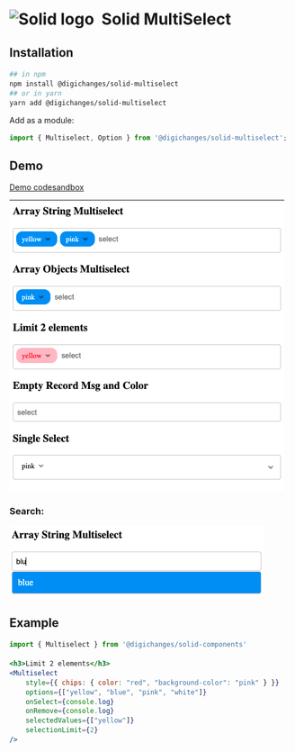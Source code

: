 # <img width="27px" src="https://github.com/solidjs/solid-site/raw/master/src/assets/logo.png" alt="Solid logo"> &nbsp;Solid MultiSelect

## Installation

```bash
## in npm
npm install @digichanges/solid-multiselect
## or in yarn
yarn add @digichanges/solid-multiselect
```

Add as a module:

```ts
import { Multiselect, Option } from '@digichanges/solid-multiselect';
```

## Demo
[Demo codesandbox](https://codesandbox.io/s/solidjs-multiselect-demo-db55z?file=/src/main.tsx)

<img src="statics/Multiselect_examples.png" alt="multi-select">

### Search:
<img src="statics/Multiselect_search_examples.png" alt="multi-select">

## Example


```jsx
import { Multiselect } from '@digichanges/solid-components'

<h3>Limit 2 elements</h3>
<Multiselect
    style={{ chips: { color: "red", "background-color": "pink" } }}
    options={["yellow", "blue", "pink", "white"]}
    onSelect={console.log}
    onRemove={console.log}
    selectedValues={["yellow"]}
    selectionLimit={2}
/>
```
